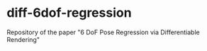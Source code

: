 # diff-6dof-regression
Repository of the paper "6 DoF Pose Regression via Differentiable Rendering"
